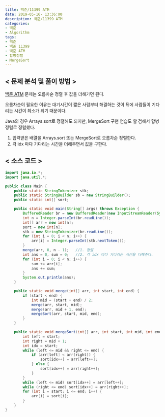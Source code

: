 ```yaml
---
title: 백준/11399 ATM
date: 2019-05-16- 13:36:00
description: 백준/11399 ATM
categories:
- 백준
- Algorithm
tags:
- 백준
- 백준 11399
- 백준 ATM
- 합병정렬
- MergeSort
---
```

## < 문제 분석 및 풀이 방법 >

[백준 ATM](https://www.acmicpc.net/problem/11399) 문제는 오름차순 정렬 후 값을 더해가면 된다.

오름차순이 필요한 이유는 대기시간이 짧은 사람부터 해결하는 것이 뒤에 사람들이 기다리는 시간이 최소가 되기 때문이다.

Java의 경우 Arrays.sort로 정렬해도 되지만, MergeSort 구현 연습도 할 겸해서 합병정렬로 정렬했다.

1. 입력받은 배열을 Arrays.sort 또는 MergeSort로 오름차순 정렬한다.
2. 각 idx 마다 기다리는 시간을 더해주면서 값을 구한다.

## < 소스 코드 >

~~~java
import java.io.*;
import java.util.*;

public class Main {
    public static StringTokenizer stk;
    public static StringBuilder sb = new StringBuilder();
    public static int[] sort;

    public static void main(String[] args) throws Exception {
        BufferedReader br = new BufferedReader(new InputStreamReader(System.in));
        int n = Integer.parseInt(br.readLine());
        int[] arr = new int[n];
        sort = new int[n];
        stk = new StringTokenizer(br.readLine());
        for (int i = 0; i < n; i++) {
            arr[i] = Integer.parseInt(stk.nextToken());
        }
        merge(arr, 0, n - 1);   //1. 정렬
        int ans = 0, sum = 0;   //2. 각 idx 마다 기다리는 시간을 더해준다.
        for (int i = 0; i < n; i++) {
            sum += arr[i];
            ans += sum;
        }
        System.out.println(ans);
    }

    public static void merge(int[] arr, int start, int end) {
        if (start < end) {
            int mid = (start + end) / 2;
            merge(arr, start, mid);
            merge(arr, mid + 1, end);
            mergeSort(arr, start, mid, end);
        }
    }

    public static void mergeSort(int[] arr, int start, int mid, int end) {
        int left = start;
        int right = mid + 1;
        int idx = start;
        while (left <= mid && right <= end) {
            if (arr[left] < arr[right]) {
                sort[idx++] = arr[left++];
            } else {
                sort[idx++] = arr[right++];
            }
        }
        while (left <= mid) sort[idx++] = arr[left++];
        while (right <= end) sort[idx++] = arr[right++];
        for (int i = start; i <= end; i++) {
            arr[i] = sort[i];
        }
    }
}
~~~